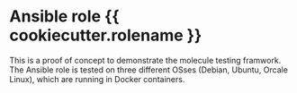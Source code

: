 Ansible role {{ cookiecutter.rolename }}
=========

This is a proof of concept to demonstrate the molecule testing framwork. The Ansible role is tested on three different OSses (Debian, Ubuntu, Orcale Linux), which are running in Docker containers.